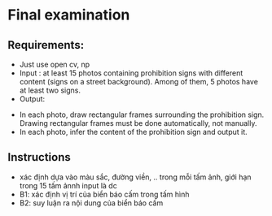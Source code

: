 # Final examination

## Requirements:
- Just use open cv, np
- Input : at least 15 photos containing prohibition signs with different content (signs on a street background).
Among of them, 5 photos have at least two signs.
- Output:
+ In each photo, draw rectangular frames surrounding the prohibition sign. Drawing rectangular frames must be done automatically, not manually.
+ In each photo, infer the content of the prohibition sign and output it.


## Instructions
- xác định dựa vào màu sắc, đường viền, .. trong mỗi tấm ảnh, giới hạn trong 15 tấm ảnnh input là dc
- B1: xác định vị trí của biển báo cấm trong tấm hình
- B2: suy luận ra nội dung của biển báo cấm


<!-- # Final 
Lấy 15 biển báo cấm có hình nền 
- Tối thiểu có 5 
- Xác định đừng viền -> Vị trị của biển báo cấm (đường tron có chu vi hay diện tích lớn nhất- mặt nạ, đường viền) -> Lọc màu để để lấy ra ()
- Ghi ra nội - Có 15 hình thì mình sẽ có nhãn 

- Có thể làm lab 6d để làm final và lab 9.  -->

